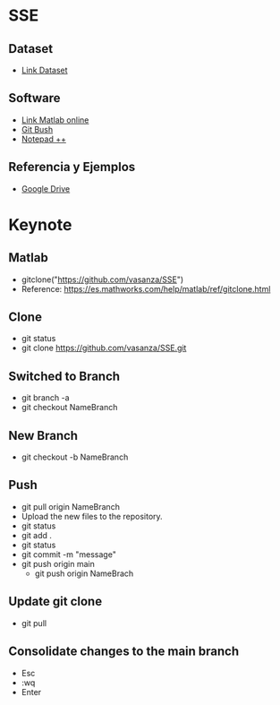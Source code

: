 # SSE

## Dataset
- [Link Dataset](https://openei.org/datasets/files/961/pub/COMMERCIAL_LOAD_DATA_E_PLUS_OUTPUT/)
## Software
- [Link Matlab online](https://matlab.mathworks.com/)
- [Git Bush](https://git-scm.com/download/win)
- [Notepad ++](https://notepad-plus-plus.org/downloads/)
## Referencia y Ejemplos
- [Google Drive](https://drive.google.com/drive/folders/1X1Gs24gbWzvBd9qeoLWQ-T5S81xe0b8s?usp=drive_link)

# Keynote

## Matlab
- gitclone("https://github.com/vasanza/SSE")
- Reference: https://es.mathworks.com/help/matlab/ref/gitclone.html
## Clone
- git status
- git clone https://github.com/vasanza/SSE.git
## Switched to Branch
- git branch -a
- git checkout NameBranch

## New Branch
- git checkout -b NameBranch

## Push
- git pull origin NameBranch
- Upload the new files to the repository.
- git status
- git add .
- git status
- git commit -m "message"
- git push origin main
  - git push origin NameBrach

## Update git clone
- git pull

## Consolidate changes to the main branch
- Esc
- :wq
- Enter
